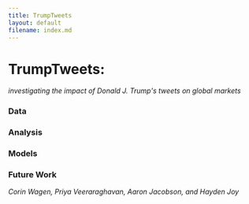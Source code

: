 ```yaml
---
title: TrumpTweets 
layout: default
filename: index.md
--- 
```


# TrumpTweets:
*investigating the impact of Donald J. Trump's tweets on global markets*

### Data

### Analysis

### Models

### Future Work


*Corin Wagen, Priya Veeraraghavan, Aaron Jacobson, and Hayden Joy*
